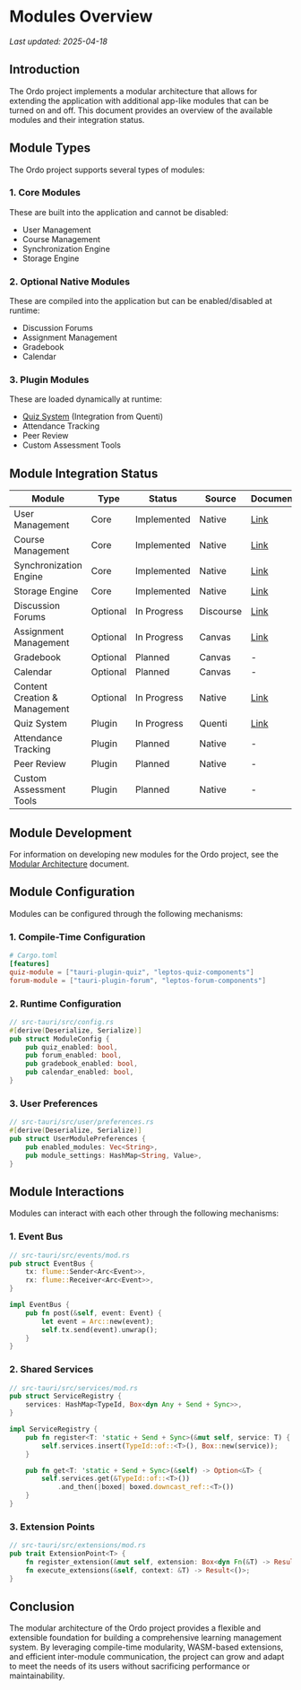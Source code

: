 # Modules Overview

_Last updated: 2025-04-18_

## Introduction

The Ordo project implements a modular architecture that allows for extending the application with additional app-like modules that can be turned on and off. This document provides an overview of the available modules and their integration status.

## Module Types

The Ordo project supports several types of modules:

### 1. Core Modules

These are built into the application and cannot be disabled:

- User Management
- Course Management
- Synchronization Engine
- Storage Engine

### 2. Optional Native Modules

These are compiled into the application but can be enabled/disabled at runtime:

- Discussion Forums
- Assignment Management
- Gradebook
- Calendar

### 3. Plugin Modules

These are loaded dynamically at runtime:

- [Quiz System](quiz_integration.md) (Integration from Quenti)
- Attendance Tracking
- Peer Review
- Custom Assessment Tools

## Module Integration Status

| Module | Type | Status | Source | Documentation |
|--------|------|--------|--------|---------------|
| User Management | Core | Implemented | Native | [Link](../models/user.md) |
| Course Management | Core | Implemented | Native | [Link](../models/course.md) |
| Synchronization Engine | Core | Implemented | Native | [Link](../technical/sync_engine_implementation.md) |
| Storage Engine | Core | Implemented | Native | [Link](../architecture/database.md) |
| Discussion Forums | Optional | In Progress | Discourse | [Link](../integration/discourse.md) |
| Assignment Management | Optional | In Progress | Canvas | [Link](../integration/canvas.md) |
| Gradebook | Optional | Planned | Canvas | - |
| Calendar | Optional | Planned | Canvas | - |
| Content Creation & Management | Optional | In Progress | Native | [Link](content/overview.md) |
| Quiz System | Plugin | In Progress | Quenti | [Link](quiz_integration.md) |
| Attendance Tracking | Plugin | Planned | Native | - |
| Peer Review | Plugin | Planned | Native | - |
| Custom Assessment Tools | Plugin | Planned | Native | - |

## Module Development

For information on developing new modules for the Ordo project, see the [Modular Architecture](../architecture/modular_architecture.md) document.

## Module Configuration

Modules can be configured through the following mechanisms:

### 1. Compile-Time Configuration

```toml
# Cargo.toml
[features]
quiz-module = ["tauri-plugin-quiz", "leptos-quiz-components"]
forum-module = ["tauri-plugin-forum", "leptos-forum-components"]
```

### 2. Runtime Configuration

```rust
// src-tauri/src/config.rs
#[derive(Deserialize, Serialize)]
pub struct ModuleConfig {
    pub quiz_enabled: bool,
    pub forum_enabled: bool,
    pub gradebook_enabled: bool,
    pub calendar_enabled: bool,
}
```

### 3. User Preferences

```rust
// src-tauri/src/user/preferences.rs
#[derive(Deserialize, Serialize)]
pub struct UserModulePreferences {
    pub enabled_modules: Vec<String>,
    pub module_settings: HashMap<String, Value>,
}
```

## Module Interactions

Modules can interact with each other through the following mechanisms:

### 1. Event Bus

```rust
// src-tauri/src/events/mod.rs
pub struct EventBus {
    tx: flume::Sender<Arc<Event>>,
    rx: flume::Receiver<Arc<Event>>,
}

impl EventBus {
    pub fn post(&self, event: Event) {
        let event = Arc::new(event);
        self.tx.send(event).unwrap();
    }
}
```

### 2. Shared Services

```rust
// src-tauri/src/services/mod.rs
pub struct ServiceRegistry {
    services: HashMap<TypeId, Box<dyn Any + Send + Sync>>,
}

impl ServiceRegistry {
    pub fn register<T: 'static + Send + Sync>(&mut self, service: T) {
        self.services.insert(TypeId::of::<T>(), Box::new(service));
    }

    pub fn get<T: 'static + Send + Sync>(&self) -> Option<&T> {
        self.services.get(&TypeId::of::<T>())
            .and_then(|boxed| boxed.downcast_ref::<T>())
    }
}
```

### 3. Extension Points

```rust
// src-tauri/src/extensions/mod.rs
pub trait ExtensionPoint<T> {
    fn register_extension(&mut self, extension: Box<dyn Fn(&T) -> Result<()> + Send + Sync>);
    fn execute_extensions(&self, context: &T) -> Result<()>;
}
```

## Conclusion

The modular architecture of the Ordo project provides a flexible and extensible foundation for building a comprehensive learning management system. By leveraging compile-time modularity, WASM-based extensions, and efficient inter-module communication, the project can grow and adapt to meet the needs of its users without sacrificing performance or maintainability.
